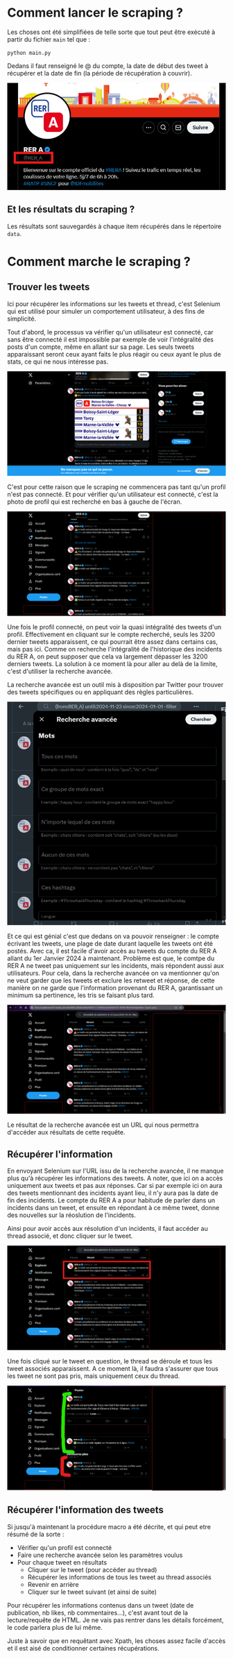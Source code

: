 # Comment lancer le scraping ?
Les choses ont été simplifiées de telle sorte que tout peut être exécuté à partir du fichier <code>main</code> tel que :
```
python main.py
```

Dedans il faut renseigné le @ du compte, la date de début des tweet à récupérer et la date de fin (la période de récupération à couvrir).

![Où récupérer le @](img/what_to_get.png)

## Et les résultats du scraping ?
Les résultats sont sauvegardés à chaque item récupérés dans le répertoire <code>data</code>.

# Comment marche le scraping ?

## Trouver les tweets
Ici pour récupérer les informations sur les tweets et thread, c'est Selenium qui est utilisé pour simuler un comportement utilisateur, à des fins de simplicité.

Tout d'abord, le processus va vérifier qu'un utilisateur est connecté, car sans être connecté il est impossible par exemple de voir l'intégralité des posts d'un compte, même en allant sur sa page. Les seuls tweets apparaissant seront ceux ayant faits le plus réagir ou ceux ayant le plus de stats, ce qui ne nous intéresse pas.

![Lorsque l'utilisateur n'est pas connecté](img/not_connected.png)

C'est pour cette raison que le scraping ne commencera pas tant qu'un profil n'est pas connecté. Et pour vérifier qu'un utilisateur est connecté, c'est la photo de profil qui est recherché en bas à gauche de l'écran.

![Lorsque l'utilisateur est connecté](img/is_connected.png)


Une fois le profil connecté, on peut voir la quasi intégralité des tweets d'un profil. Effectivement en cliquant sur le compte recherché, seuls les 3200 dernier tweets apparaissent, ce qui pourrait être assez dans certains cas, mais pas ici. Comme on recherche l'intégralité de l'historique des incidents du RER A, on peut supposer que cela va largement dépasser les 3200 derniers tweets. La solution à ce moment là pour aller au delà de la limite, c'est d'utiliser la recherche avancée.

La recherche avancée est un outil mis à disposition par Twitter pour trouver des tweets spécifiques ou en appliquant des règles particulières.

![Fenetre de recherche avancée](img/advanced_query_window.png)


Et ce qui est génial c'est que dedans on va pouvoir renseigner : le compte écrivant les tweets, une plage de date durant laquelle les tweets ont été postés. Avec ca, il est facile d'avoir accès au tweets du compte du RER A allant du 1er Janvier 2024 à maintenant. Problème est que, le comtpe du RER A ne tweet pas uniquement sur les incidents, mais répondent aussi aux utilisateurs. Pour cela, dans la recherche avancée on va mentionner qu'on ne veut garder que les tweets et exclure les retweet et réponse, de cette manière on ne garde que l'information provenant du RER A, garantissant un minimum sa pertinence, les tris se faisant plus tard.

![Recherche avancée](img/adavanced_query.png)

Le résultat de la recherche avancée est un URL qui nous permettra d'accéder aux résultats de cette requête.

## Récupérer l'information
En envoyant Selenium sur l'URL issu de la recherche avancée, il ne manque plus qu'à récupérer les informations des tweets.
A noter, que ici on a accès uniquement aux tweets et pas aux réponses. Car si par exemple ici on aura des tweets mentionnant des incidents ayant lieu, il n'y aura pas la date de fin des incidents. Le compte du RER A a pour habitude de parler dans un incidents dans un tweet, et ensuite en répondant à ce même tweet, donne des nouvelles sur la réoslution de l'incidents.

Ainsi pour avoir accès aux résolution d'un incidents, il faut accéder au thread associé, et donc cliquer sur le tweet.

![Tweet sélectionné](img/twet_selected.png)

Une fois cliqué sur le tweet en question, le thread se déroule et tous les tweet associés apparaissent. A ce moment là, il faudra s'assurer que tous les tweet ne sont pas pris, mais uniquement ceux du thread.

![Exemple d'un thread](img/thread_example.png)


## Récupérer l'information des tweets
Si jusqu'à maintenant la procédure macro a été décrite, et qui peut etre résumé de la sorte :

- Vérifier qu'un profil est connecté
- Faire une recherche avancée selon les paramètres voulus
- Pour chaque tweet en résultats
    - Cliquer sur le tweet (pour accéder au thread)
    - Récupérer les informations de tous les tweet au thread associés
    - Revenir en arrière
    - Cliquer sur le tweet suivant (et ainsi de suite)

Pour récupérer les informations contenus dans un tweet (date de publication, nb likes, nb commentaires...), c'est avant tout de la lecture/requête de HTML. Je ne vais pas rentrer dans les détails forcément, le code parlera plus de lui même.

Juste à savoir que en requêtant avec Xpath, les choses assez facile d'accès et il est aisé de conditionner certaines récupérations.
